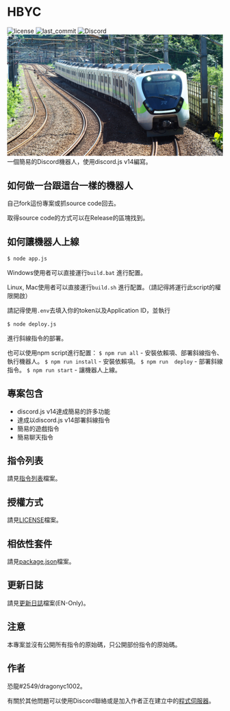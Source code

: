 # HBYC
![license](https://img.shields.io/github/license/dragonyc1002/HBYC?style=for-the-badge)
![last_commit](https://img.shields.io/github/last-commit/dragonyc1002/HBYC?style=for-the-badge)
![Discord](https://img.shields.io/discord/977204156043509780?style=for-the-badge)
[![EMU900!!!](./public/images/banner.jpeg)](https://reurl.cc/GxQqdy)
一個簡易的Discord機器人，使用discord.js v14編寫。

## 如何做一台跟這台一樣的機器人
自己fork這份專案或抓source code回去。
</br>

取得source code的方式可以在Release的區塊找到。

## 如何讓機器人上線
```bash
$ node app.js
```
Windows使用者可以直接運行`build.bat` 進行配置。
</br>

Linux, Mac使用者可以直接運行`build.sh` 進行配置。（請記得將運行此script的權限開啟）
</br>

請記得使用`.env`去填入你的token以及Application ID，並執行
```bash
$ node deploy.js
```
進行斜線指令的部署。

也可以使用npm script進行配置：
`$ npm run all` - 安裝依賴項、部署斜線指令、執行機器人。
`$ npm run install` - 安裝依賴項。
`$ npm run  deploy` - 部署斜線指令。
`$ npm run start` - 讓機器人上線。

## 專案包含
* discord.js v14達成簡易的許多功能
* 達成以discord.js v14部署斜線指令
* 簡易的遊戲指令
* 簡易聊天指令

## 指令列表
請見[指令列表](./docs/CommandList.md)檔案。

## 授權方式
請見[LICENSE](./LICENSE)檔案。

## 相依性套件
請見[package.json](./package.json)檔案。

## 更新日誌
請見[更新日誌](./CHANGELOG.md)檔案(EN-Only)。

## 注意
本專案並沒有公開所有指令的原始碼，只公開部份指令的原始碼。

## 作者
恐龍#2549/dragonyc1002。

有關於其他問題可以使用Discord聯絡或是加入作者正在建立中的[程式伺服器](https://discord.gg/J7X2nWXszp)。